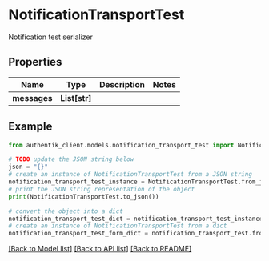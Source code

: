 # NotificationTransportTest

Notification test serializer

## Properties

Name | Type | Description | Notes
------------ | ------------- | ------------- | -------------
**messages** | **List[str]** |  | 

## Example

```python
from authentik_client.models.notification_transport_test import NotificationTransportTest

# TODO update the JSON string below
json = "{}"
# create an instance of NotificationTransportTest from a JSON string
notification_transport_test_instance = NotificationTransportTest.from_json(json)
# print the JSON string representation of the object
print(NotificationTransportTest.to_json())

# convert the object into a dict
notification_transport_test_dict = notification_transport_test_instance.to_dict()
# create an instance of NotificationTransportTest from a dict
notification_transport_test_form_dict = notification_transport_test.from_dict(notification_transport_test_dict)
```
[[Back to Model list]](../README.md#documentation-for-models) [[Back to API list]](../README.md#documentation-for-api-endpoints) [[Back to README]](../README.md)


